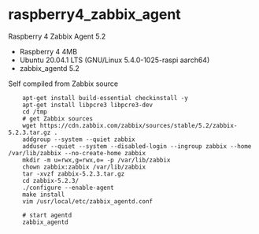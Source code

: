 # raspberry4_zabbix_agent
Raspberry 4 Zabbix Agent 5.2

- Raspberry 4 4MB
- Ubuntu 20.04.1 LTS (GNU/Linux 5.4.0-1025-raspi aarch64)
- zabbix_agentd 5.2

Self compiled from Zabbix source
```
    apt-get install build-essential checkinstall -y
    apt-get install libpcre3 libpcre3-dev
    cd /tmp
    # get Zabbix sources
    wget https://cdn.zabbix.com/zabbix/sources/stable/5.2/zabbix-5.2.3.tar.gz .
    addgroup --system --quiet zabbix
    adduser --quiet --system --disabled-login --ingroup zabbix --home /var/lib/zabbix --no-create-home zabbix
    mkdir -m u=rwx,g=rwx,o= -p /var/lib/zabbix
    chown zabbix:zabbix /var/lib/zabbix
    tar -xvzf zabbix-5.2.3.tar.gz
    cd zabbix-5.2.3/
    ./configure --enable-agent
    make install
    vim /usr/local/etc/zabbix_agentd.conf

    # start agentd
    zabbix_agentd 
```
